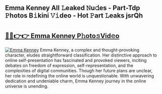 ## Emma Kenney All 𝙻eaked 𝙽u𝚍es - Part-Tdp 𝙿hotos B𝚒kini 𝚅𝚒deo - Hot 𝙿art 𝙻eaks jsrQh

# <h2><a href="http://ld2sg47.urlbe.top/?page=Emma+Kenney">🔗🔗👉👉 Emma Kenney P𝚑oto𝚜Vid𝚎o</a></h2>

[![Emma Kenney](https://i.imgur.com/eBuTRDB.gif)](http://ld2sg47.urlbe.top/?page=Emma+Kenney)
Emma Kenney, a complex and thought-provoking character, eludes straightforward classification. Her distinctive approach to online self-presentation has fascinated and provoked viewers, inciting debates on freedom of expression, self-representation, and the complexities of digital communities. Though her future plans are unclear, her role in redefining the online world is unquestionable. With unwavering dedication and undeniable charm, Emma Kenney journey in the online universe is unending.
